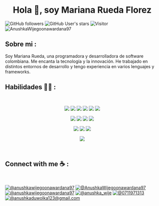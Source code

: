 <h1 align="center">Hola 👋, soy Mariana Rueda Florez</h1>

![GitHub followers](https://img.shields.io/github/followers/AnushkaWijegoonawardana97?style=social) ![GitHub User's stars](https://img.shields.io/github/stars/AnushkaWijegoonawardana97?style=social) ![Visitor](https://visitor-badge.laobi.icu/badge?page_id=AnushkaWijegoonawardana97.repoName) <img src="https://komarev.com/ghpvc/?username=AnushkaWijegoonawardana97" alt="AnushkaWijegoonawardana97" />

## Sobre mi :

Soy Mariana Rueda, una programadora y desarrolladora de software colombiana. Me encanta la tecnología y la innovación. He trabajado en distintos entornos de desarrollo y tengo experiencia en varios lenguajes y frameworks.


## Habilidades 🧑‍💻 :

<br>

<div align="center">

![](https://img.icons8.com/color/48/000000/html-5--v1.png)
![](https://img.icons8.com/color/48/000000/css3.png)
![](https://img.icons8.com/color/48/000000/sass.png)
![](https://img.icons8.com/color/48/000000/javascript--v1.png)
![](https://img.icons8.com/office/48/000000/react.png)
![](https://img.icons8.com/color/48/000000/nextjs.png)

![](https://img.icons8.com/color/48/000000/java-coffee-cup-logo--v1.png)
![](https://img.icons8.com/officel/48/000000/php-logo.png)
![](https://img.icons8.com/fluency/48/000000/laravel.png)
![](https://img.icons8.com/fluency/48/000000/wordpress.png)

![](https://img.icons8.com/color/48/000000/mysql-logo.png)
![](https://img.icons8.com/color/48/000000/mongodb.png)
![](https://img.icons8.com/color/48/000000/firebase.png)

![](https://img.icons8.com/color/48/000000/npm.png)

</div>



<br>

## Connect with me ☕ :

<br>

[![@anushkawijegoonawardana97](https://img.icons8.com/fluency/48/000000/instagram-new.png "@anushkawijegoonawardana97")](https://www.instagram.com/anushkawijegoonawardana97/) [![@AnushkaWijegoonawardana97](https://img.icons8.com/fluency/48/000000/facebook.png "@AnushkaWijegoonawardana97")](https://www.facebook.com/AnushkaWijegoonawardana97) [![@anushkawijegoonawardana97](https://img.icons8.com/fluency/48/000000/linkedin.png "@anushkawijegoonawardana97")](https://www.linkedin.com/in/anushkawijegoonawardana97/) [![@anushka_wije](https://img.icons8.com/fluency/48/000000/twitter-squared.png "@anushka_wije")](https://twitter.com/anushka_wije) [![@0711971313](https://img.icons8.com/fluency/48/000000/phone-disconnected.png "@0711971313")](tel:0711971313) [![@anushkaduwolka123@gmail.com](https://img.icons8.com/fluency/48/000000/apple-mail.png "@anushkaduwolka123@gmail.com")](anushkaduwolka123@gmail.com)

<br>



